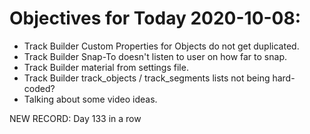 # Objectives for Today 2020-10-08:

- Track Builder Custom Properties for Objects do not get duplicated.
- Track Builder Snap-To doesn't listen to user on how far to snap.
- Track Builder material from settings file.
- Track Builder track_objects / track_segments lists not being hard-coded?
- Talking about some video ideas.

NEW RECORD: Day 133 in a row
